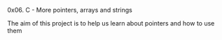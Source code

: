 0x06. C - More pointers, arrays and strings

The aim of this project is to help us learn about pointers and how to use them
